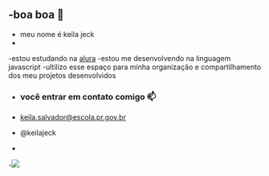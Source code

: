 -boa boa 🖤
-
- meu nome é keila jeck
- 
-estou estudando na [alura](https://www.alura.com.br)
-estou me desenvolvendo na linguagem javascript
-ultilizo esse espaço para minha organização e compartilhamento dos meu projetos desenvolvidos 

- ### você entrar em contato comigo 📫

- keila.salvador@escola.pr.gov.br

- @keilajeck
- 
-![](https://media.tenor.com/Ol6ijjkfIicAAAAC/moto-garupa.gif)
